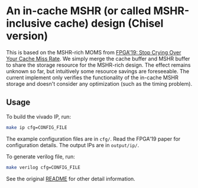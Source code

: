 # An in-cache MSHR (or called MSHR-inclusive cache) design (Chisel version)

This is based on the MSHR-rich MOMS from [FPGA'19: Stop Crying Over Your Cache Miss Rate](https://github.com/m-asiatici/MSHR-rich). We simply merge the cache buffer and MSHR buffer to share the storage resource for the MSHR-rich design. The effect remains unknown so far, but intuitively some resource savings are foreseeable.
The current implement only verifies the functionality of the in-cache MSHR storage and doesn't consider any optimization (such as the timing problem).

## Usage
To build the vivado IP, run:
```bash
make ip cfg=CONFIG_FILE
```
The example configuration files are in `cfg/`. Read the FPGA'19 paper for configuration details. The output IPs are in `output/ip/`.

To generate verilog file, run:
```bash
make verilog cfg=CONFIG_FILE
```

See the original [README](./README_origin.md) for other detail information.